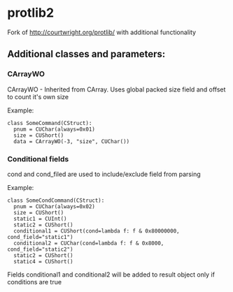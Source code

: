 # protlib2
Fork of http://courtwright.org/protlib/ with additional functionality

## Additional classes and parameters:

### CArrayWO
CArrayWO - Inherited from CArray. Uses global packed size field and offset to count it's own size

Example:

```
class SomeCommand(CStruct):
  pnum = CUChar(always=0x01)
  size = CUShort()
  data = CArrayWO(-3, "size", CUChar()) 
```

### Conditional fields
  
cond and cond_filed are used to include/exclude field from parsing 
  
Example:

```  
class SomeCondCommand(CStruct):
  pnum = CUChar(always=0x02)
  size = CUShort()
  static1 = CUInt()
  static2 = CUShort()
  conditional1 = CUShort(cond=lambda f: f & 0x80000000, cond_field="static1")
  conditional2 = CUChar(cond=lambda f: f & 0x8000, cond_field="static2")
  static2 = CUShort()
  static4 = CUShort()
```

Fields conditional1 and conditional2 will be added to result object only if conditions are true
